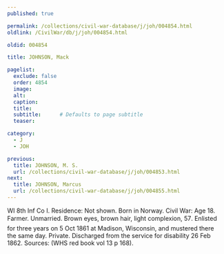 ```yaml
---
published: true

permalink: /collections/civil-war-database/j/joh/004854.html
oldlink: /CivilWar/db/j/joh/004854.html

oldid: 004854

title: JOHNSON, Mack

pagelist:
  exclude: false
  order: 4854
  image: 
  alt:
  caption:
  title:
  subtitle:      # Defaults to page subtitle
  teaser:

category: 
  - J 
  - JOH

previous:
  title: JOHNSON, M. S.
  url: /collections/civil-war-database/j/joh/004853.html  
next:
  title: JOHNSON, Marcus
  url: /collections/civil-war-database/j/joh/004855.html   
---
```

WI 8th Inf Co I. Residence: Not shown. Born in Norway. Civil War: Age 18. Farmer. Unmarried. Brown eyes, brown hair, light complexion, 5&#146;7&#148;. Enlisted for three years on 5 Oct 1861 at Madison, Wisconsin, and mustered there the same day. Private. Discharged from the service for disability 26 Feb 1862. Sources: (WHS red book vol 13 p 168).